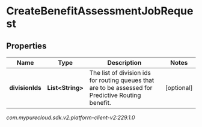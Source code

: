 # CreateBenefitAssessmentJobRequest


## Properties

| Name | Type | Description | Notes |
| ------------ | ------------- | ------------- | ------------- |
| **divisionIds** | **List&lt;String&gt;** | The list of division ids for routing queues that are to be assessed for Predictive Routing benefit. |  [optional] |




_com.mypurecloud.sdk.v2:platform-client-v2:229.1.0_
